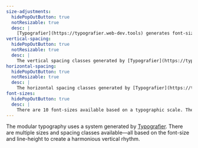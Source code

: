 ```yaml
---
size-adjustments:
  hidePopOutButton: true
  notResizable: true
  desc: |
    [Typografier](https://typografier.web-dev.tools) generates font-sizes and line-heights for different screen widths that are more appropriate for the available space.
vertical-spacing:
  hidePopOutButton: true
  notResizable: true
  desc: |
    The vertical spacing classes generated by [Typografier](https://typografier.web-dev.tools) provide a range of different sizes for both top & bottom padding and bottom margins. These same sizes would be applied to the island classes.
horizontal-spacing:
  hidePopOutButton: true
  notResizable: true
  desc: |
    The horizontal spacing classes generated by [Typografier](https://typografier.web-dev.tools) provide range of different sizes for left & right padding. These same sizes would be applied to the island classes.
font-sizes:
  hidePopOutButton: true
  desc: |
    There are 10 font-sizes available based on a typographic scale. The font-sizes and line-heights increase as the screen gets wider to better use the available space.
---
```


The modular typography uses a system generated by [Typografier](https://typografier.web-dev.tools). There are multiple sizes and spacing classes available—all based on the font-size and line-height to create a harmonious vertical rhythm.
